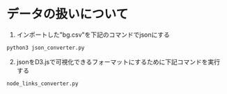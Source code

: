 # データの扱いについて
1. インポートした"bg.csv"を下記のコマンドでjsonにする
```python
python3 json_converter.py
```

2. jsonをD3.jsで可視化できるフォーマットにするために下記コマンドを実行する
```python
node_links_converter.py
```

